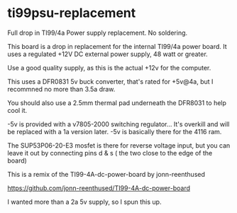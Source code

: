 # ti99psu-replacement
Full drop in TI99/4a Power supply replacement. No soldering.


This board is a drop in replacement for the internal TI99/4a power board.
It uses a regulated +12V DC external power supply, 48 watt or greater.

Use a good quality supply, as this is the actual +12v for the computer.

This uses a DFR0831 5v buck converter, that's rated for +5v@4a, but I recommned no more than 3.5a draw.

You should also use a 2.5mm thermal pad underneath the DFR8031 to help cool it.

-5v is provided with a v7805-2000 switching regulator... It's overkill and will be replaced with a 1a version later.
-5v is basically there for the 4116 ram.

The SUP53P06-20-E3 mosfet is there for reverse voltage input, but you can leave it out by connecting pins d & s ( the two close to the edge of the board)

This is a remix of the TI99-4A-dc-power-board by jonn-reenthused

https://github.com/jonn-reenthused/TI99-4A-dc-power-board

I wanted more than a 2a 5v supply, so I spun this up.

